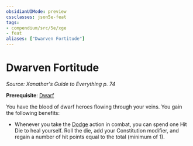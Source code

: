 ```yaml
---
obsidianUIMode: preview
cssclasses: json5e-feat
tags:
- compendium/src/5e/xge
- feat
aliases: ["Dwarven Fortitude"]
---
```

# Dwarven Fortitude
*Source: Xanathar's Guide to Everything p. 74*  

**Prerequisite**: [Dwarf](compendium/races/dwarf.md)

You have the blood of dwarf heroes flowing through your veins. You gain the following benefits:

- Whenever you take the [Dodge](_actions.md#Dodge) action in combat, you can spend one Hit Die to heal yourself. Roll the die, add your Constitution modifier, and regain a number of hit points equal to the total (minimum of 1).